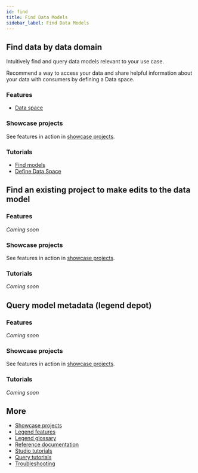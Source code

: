 ```yaml
---
id: find
title: Find Data Models
sidebar_label: Find Data Models
---
```

## Find data by data domain

Intuitively find and query data models relevant to your use case.

Recommend a way to access your data and share helpful information about your data with consumers by defining a Data space.

### Features
- [Data space](../overview/legend-features.md/#dataspace)

### Showcase projects
See features in action in [showcase projects](../showcases/showcase-projects.md).

### Tutorials
- [Find models](../tutorials/studio-find-models.md)
- [Define Data Space](../tutorials/query-dataspace.md)

## Find an existing project to make edits to the data model

### Features
_Coming soon_

### Showcase projects
See features in action in [showcase projects](../showcases/showcase-projects.md).

### Tutorials
_Coming soon_

## Query model metadata (legend depot)

### Features
_Coming soon_

### Showcase projects
See features in action in [showcase projects](../showcases/showcase-projects.md).

### Tutorials
_Coming soon_

## More
- [Showcase projects](../showcases/showcase-projects.md)
- [Legend features](../overview/legend-features.md)
- [Legend glossary](../overview/legend-glossary.md)
- [Reference documentation](../reference/legend-language.md)
- [Studio tutorials](../tutorials/studio-workspace.md)
- [Query tutorials](../tutorials/query-builder.md)
- [Troubleshooting](./test-troubleshoot.md)